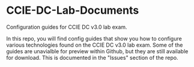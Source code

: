 # CCIE-DC-Lab-Documents
Configuration guides for CCIE DC v3.0 lab exam.

In this repo, you will find config guides that show you how to configure various technologies found on the CCIE DC v3.0 lab exam. Some of the guides are unavialble for preview within Github, but they are still available for download. This is documented in the "Issues" section of the repo.
